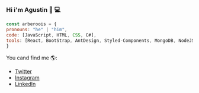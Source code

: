 ### Hi i'm Agustin 👋 💻

```js
const arberoois = {
pronouns: "he" | "him",
code: [JavaScript, HTML, CSS, C#],
tools: [React, BootStrap, AntDesign, Styled-Components, MongoDB, NodeJS],
}
```
You cand find me 🌎:

- [Twitter](https://twitter.com/agoshoUY)
- [Instagram](https://www.instagram.com/beroisagustin/)
- [LinkedIn](https://www.linkedin.com/in/agustin-rodriguez-berois-04b482187/)

<!--
**arberoois/arberoois** is a ✨ _special_ ✨ repository because its `README.md` (this file) appears on your GitHub profile.

Here are some ideas to get you started:

- 🔭 I’m currently working on ...
- 🌱 I’m currently learning ...
- 👯 I’m looking to collaborate on ...
- 🤔 I’m looking for help with ...
- 💬 Ask me about ...
- 📫 How to reach me: ...
- 😄 Pronouns: ...
- ⚡ Fun fact: ...
-->
